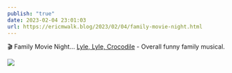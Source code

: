 ```yaml
---
publish: "true"
date: 2023-02-04 23:01:03
url: https://ericmwalk.blog/2023/02/04/family-movie-night.html
---
```


🎬 Family Movie Night… [Lyle, Lyle, Crocodile](https://m.imdb.com/title/tt14668630/) - Overall funny family musical.


![](https://ericmwalk.blog/uploads/2023/55c0b1e4e7.jpg)